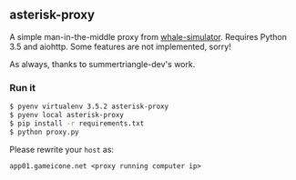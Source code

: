 ## asterisk-proxy

A simple man-in-the-middle proxy from [whale-simulator](https://github.com/summertriangle-dev/whale-simulator). Requires Python 3.5 and aiohttp.
Some features are not implemented, sorry!

As always, thanks to summertriangle-dev's work.

### Run it

```bash
$ pyenv virtualenv 3.5.2 asterisk-proxy
$ pyenv local asterisk-proxy
$ pip install -r requirements.txt
$ python proxy.py
```

Please rewrite your `host` as:
```
app01.gameicone.net <proxy running computer ip>
```
